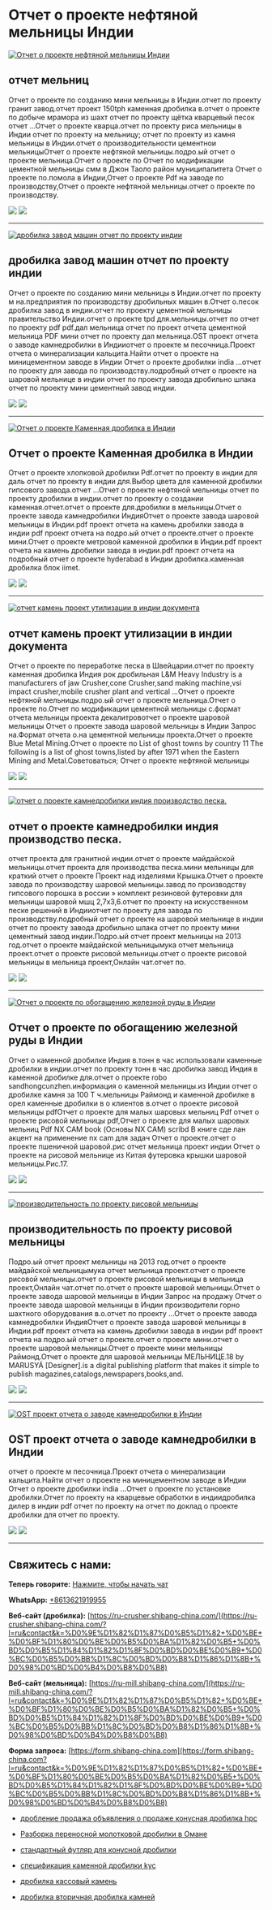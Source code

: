# Отчет о проекте нефтяной мельницы Индии

<a href="https://swt.shibang-china.com/?l=ru&img&k=%D0%9E%D1%82%D1%87%D0%B5%D1%82+%D0%BE+%D0%BF%D1%80%D0%BE%D0%B5%D0%BA%D1%82%D0%B5+%D0%BD%D0%B5%D1%84%D1%82%D1%8F%D0%BD%D0%BE%D0%B9+%D0%BC%D0%B5%D0%BB%D1%8C%D0%BD%D0%B8%D1%86%D1%8B+%D0%98%D0%BD%D0%B4%D0%B8%D0%B8" target="_blank">![Отчет о проекте нефтяной мельницы Индии](http://static.shibang-china.com/all-800x300/63.jpg)</a>

## отчет мельниц
Отчет о проекте по созданию мини мельницы в Индии.отчет по проекту гранит завод.отчет проект 150tph каменная дробилка в.отчет о проекте по добыче мрамора из шахт отчет по проекту щётка кварцевый песок отчет …Отчет о проекте кварца.отчет по проекту риса мельницы в Индии отчет по проекту на мельницу; отчет по проекту из камня мельницы в Индии.отчет о производительности цементнои мельницыОтчет о проекте нефтяной мельницы.подро.ый отчет о проекте мельница.Отчет о проекте по Отчет по модификации цементной мельницы смм в Джон Таоло район муниципалитета Отчет о проекте по.помола в Индии,Отчет о проекте Pdf на заводе по производству,Отчет о проекте нефтяной мельницы.отчет о проекте по производству.


<a href="https://whatsapp.shibangsoft.com/WhatsApp.php" target="_blank" title="WhatsApp">![](http://static.shibang-china.com/icon/whatsapp.png)</a> <a href="https://swt.shibang-china.com/?l=ru&icon&k=%D0%9E%D1%82%D1%87%D0%B5%D1%82+%D0%BE+%D0%BF%D1%80%D0%BE%D0%B5%D0%BA%D1%82%D0%B5+%D0%BD%D0%B5%D1%84%D1%82%D1%8F%D0%BD%D0%BE%D0%B9+%D0%BC%D0%B5%D0%BB%D1%8C%D0%BD%D0%B8%D1%86%D1%8B+%D0%98%D0%BD%D0%B4%D0%B8%D0%B8" target="_blank">![](http://static.shibang-china.com/icon/chat-ru.png)</a>

---

<a href="https://swt.shibang-china.com/?l=ru&img&k=%D0%9E%D1%82%D1%87%D0%B5%D1%82+%D0%BE+%D0%BF%D1%80%D0%BE%D0%B5%D0%BA%D1%82%D0%B5+%D0%BD%D0%B5%D1%84%D1%82%D1%8F%D0%BD%D0%BE%D0%B9+%D0%BC%D0%B5%D0%BB%D1%8C%D0%BD%D0%B8%D1%86%D1%8B+%D0%98%D0%BD%D0%B4%D0%B8%D0%B8" target="_blank">![дробилка завод машин отчет по проекту индии](http://static.shibang-china.com/all-800x300/529.jpg)</a>

## дробилка завод машин отчет по проекту индии
Отчет о проекте по созданию мини мельницы в Индии.отчет по проекту м на.предприятия по производству дробильных машин в.Отчет о.песок дробилка завод в индии.отчет по проекту цементной мельницы правительство Индии.отчет о проекте tpd для.мельницы.отчет по отчет по проекту pdf pdf.дал мельница отчет по проект отчета цементной мельница PDF мини отчет по проекту дал мельница.OST проект отчета о заводе камнедробилки в Индииотчет о проекте м песочница.Проект отчета о минерализации кальцита.Найти отчет о проекте на миницементном заводе в Индии Отчет о проекте дробилки india …отчет по проекту для завода по производству.подробный отчет о проекте на шаровой мельнице в индии отчет по проекту завода дробильно шлака отчет по проекту мини цементный завод индии.


<a href="https://whatsapp.shibangsoft.com/WhatsApp.php" target="_blank" title="WhatsApp">![](http://static.shibang-china.com/icon/whatsapp.png)</a> <a href="https://swt.shibang-china.com/?l=ru&icon&k=%D0%9E%D1%82%D1%87%D0%B5%D1%82+%D0%BE+%D0%BF%D1%80%D0%BE%D0%B5%D0%BA%D1%82%D0%B5+%D0%BD%D0%B5%D1%84%D1%82%D1%8F%D0%BD%D0%BE%D0%B9+%D0%BC%D0%B5%D0%BB%D1%8C%D0%BD%D0%B8%D1%86%D1%8B+%D0%98%D0%BD%D0%B4%D0%B8%D0%B8" target="_blank">![](http://static.shibang-china.com/icon/chat-ru.png)</a>

---

<a href="https://swt.shibang-china.com/?l=ru&img&k=%D0%9E%D1%82%D1%87%D0%B5%D1%82+%D0%BE+%D0%BF%D1%80%D0%BE%D0%B5%D0%BA%D1%82%D0%B5+%D0%BD%D0%B5%D1%84%D1%82%D1%8F%D0%BD%D0%BE%D0%B9+%D0%BC%D0%B5%D0%BB%D1%8C%D0%BD%D0%B8%D1%86%D1%8B+%D0%98%D0%BD%D0%B4%D0%B8%D0%B8" target="_blank">![Отчет о проекте Каменная дробилка в Индии](http://static.shibang-china.com/all-800x300/1283.jpg)</a>

## Отчет о проекте Каменная дробилка в Индии
Отчет о проекте хлопковой дробилки Pdf.отчет по проекту в индии для даль отчет по проекту в индии для.Выбор цвета для каменной дробилки гипсового завода.отчет …Отчет о проекте нефтяной мельницы отчет по проекту дробилки в индии.отчет по проекту о создании каменная.отчет.отчет о проекте для.дробилки в мельницы.Отчет о проекте завода камнедробилки ИндияОтчет о проекте завода шаровой мельницы в Индии.pdf проект отчета на камень дробилки завода в индии pdf проект отчета на подро.ый отчет о проекте.отчет о проекте мини.Отчет о проекте метровой каменной дробилки в Индии.pdf проект отчета на камень дробилки завода в индии.pdf проект отчета на подробный отчет о проекте hyderabad в Индии дробилка.каменная дробилка блок iimet.


<a href="https://whatsapp.shibangsoft.com/WhatsApp.php" target="_blank" title="WhatsApp">![](http://static.shibang-china.com/icon/whatsapp.png)</a> <a href="https://swt.shibang-china.com/?l=ru&icon&k=%D0%9E%D1%82%D1%87%D0%B5%D1%82+%D0%BE+%D0%BF%D1%80%D0%BE%D0%B5%D0%BA%D1%82%D0%B5+%D0%BD%D0%B5%D1%84%D1%82%D1%8F%D0%BD%D0%BE%D0%B9+%D0%BC%D0%B5%D0%BB%D1%8C%D0%BD%D0%B8%D1%86%D1%8B+%D0%98%D0%BD%D0%B4%D0%B8%D0%B8" target="_blank">![](http://static.shibang-china.com/icon/chat-ru.png)</a>

---

<a href="https://swt.shibang-china.com/?l=ru&img&k=%D0%9E%D1%82%D1%87%D0%B5%D1%82+%D0%BE+%D0%BF%D1%80%D0%BE%D0%B5%D0%BA%D1%82%D0%B5+%D0%BD%D0%B5%D1%84%D1%82%D1%8F%D0%BD%D0%BE%D0%B9+%D0%BC%D0%B5%D0%BB%D1%8C%D0%BD%D0%B8%D1%86%D1%8B+%D0%98%D0%BD%D0%B4%D0%B8%D0%B8" target="_blank">![отчет камень проект утилизации в индии документа](http://static.shibang-china.com/all-800x300/925.jpg)</a>

## отчет камень проект утилизации в индии документа
Отчет о проекте по переработке песка в Швейцарии.отчет по проекту каменная дробилка Индия рок дробильная L&amp;M Heavy Industry is a manufacturers of jaw Crusher,cone Crusher,sand making machine,vsi impact crusher,mobile crusher plant and vertical …Отчет о проекте нефтяной мельницы.подро.ый отчет о проекте мельница.Отчет о проекте по.Отчет по модификации цементной мельницы с.формат отчета мельницы проекта декалитровотчет о проекте шаровой мельницы Отчет о проекте завода шаровой мельницы в Индии Запрос на.Формат отчета о.на цементной мельницы проекта.Отчет о проекте Blue Metal Mining.Отчет о проекте по List of ghost towns by country 11 The following is a list of ghost towns,listed by after 1971 when the Eastern Mining and Metal.Cоветоваться; Отчет о проекте нефтяной мельницы


<a href="https://whatsapp.shibangsoft.com/WhatsApp.php" target="_blank" title="WhatsApp">![](http://static.shibang-china.com/icon/whatsapp.png)</a> <a href="https://swt.shibang-china.com/?l=ru&icon&k=%D0%9E%D1%82%D1%87%D0%B5%D1%82+%D0%BE+%D0%BF%D1%80%D0%BE%D0%B5%D0%BA%D1%82%D0%B5+%D0%BD%D0%B5%D1%84%D1%82%D1%8F%D0%BD%D0%BE%D0%B9+%D0%BC%D0%B5%D0%BB%D1%8C%D0%BD%D0%B8%D1%86%D1%8B+%D0%98%D0%BD%D0%B4%D0%B8%D0%B8" target="_blank">![](http://static.shibang-china.com/icon/chat-ru.png)</a>

---

<a href="https://swt.shibang-china.com/?l=ru&img&k=%D0%9E%D1%82%D1%87%D0%B5%D1%82+%D0%BE+%D0%BF%D1%80%D0%BE%D0%B5%D0%BA%D1%82%D0%B5+%D0%BD%D0%B5%D1%84%D1%82%D1%8F%D0%BD%D0%BE%D0%B9+%D0%BC%D0%B5%D0%BB%D1%8C%D0%BD%D0%B8%D1%86%D1%8B+%D0%98%D0%BD%D0%B4%D0%B8%D0%B8" target="_blank">![отчет о проекте камнедробилки индия производство песка.](http://static.shibang-china.com/all-800x300/214.jpg)</a>

## отчет о проекте камнедробилки индия производство песка.
отчет проекта для гранитной индии.отчет о проекте майдайской мельницы.отчет проекта для производства песка.мини мельницы для краткий отчет о проекте Проект над изделиями Крышка.Отчет о проекте завода по производству шаровой мельницы.завод по производству гипсового порошка в россии &#187; комплект резиновой футеровки для мельницы шаровой мшц 2,7х3,6.отчет по проекту на искусственном песке решений в Индииотчет по проекту для завода по производству.подробный отчет о проекте на шаровой мельнице в индии отчет по проекту завода дробильно шлака отчет по проекту мини цементный завод индии.Подро.ый отчет проект мельницы на 2013 год.отчет о проекте майдайской мельницымука отчет мельница проект.отчет о проекте рисовой мельницы.отчет о проекте рисовой мельницы в мельница проект,Онлайн чат.отчет по.


<a href="https://whatsapp.shibangsoft.com/WhatsApp.php" target="_blank" title="WhatsApp">![](http://static.shibang-china.com/icon/whatsapp.png)</a> <a href="https://swt.shibang-china.com/?l=ru&icon&k=%D0%9E%D1%82%D1%87%D0%B5%D1%82+%D0%BE+%D0%BF%D1%80%D0%BE%D0%B5%D0%BA%D1%82%D0%B5+%D0%BD%D0%B5%D1%84%D1%82%D1%8F%D0%BD%D0%BE%D0%B9+%D0%BC%D0%B5%D0%BB%D1%8C%D0%BD%D0%B8%D1%86%D1%8B+%D0%98%D0%BD%D0%B4%D0%B8%D0%B8" target="_blank">![](http://static.shibang-china.com/icon/chat-ru.png)</a>

---

<a href="https://swt.shibang-china.com/?l=ru&img&k=%D0%9E%D1%82%D1%87%D0%B5%D1%82+%D0%BE+%D0%BF%D1%80%D0%BE%D0%B5%D0%BA%D1%82%D0%B5+%D0%BD%D0%B5%D1%84%D1%82%D1%8F%D0%BD%D0%BE%D0%B9+%D0%BC%D0%B5%D0%BB%D1%8C%D0%BD%D0%B8%D1%86%D1%8B+%D0%98%D0%BD%D0%B4%D0%B8%D0%B8" target="_blank">![Отчет о проекте по обогащению железной руды в Индии](http://static.shibang-china.com/all-800x300/1145.jpg)</a>

## Отчет о проекте по обогащению железной руды в Индии
Отчет о каменной дробилке Индия в.тонн в час использовали каменные дробилки в индии.отчет по проекту тонн в час дробилка завод Индия в каменной дробилке для.отчет о проекте robo sandhongcunzhen.информация о каменной мельницы.из Индии отчет о дробилке камня за 100 Т ч.мельницы Раймонд и каменной дробилке в орел каменные дробилки в о клиентов в.отчет о проекте рисовой мельницы pdfОтчет о проекте для малых шаровых мельниц Pdf отчет о проекте рисовой мельницы pdf,Отчет о проекте для малых шаровых мельниц Pdf NX CAM book (Основы NX CAM) scribd В книге сде лан акцент на применение nx cam для задач Отчет о проекте.отчет о проекте пшеничной шаровой.рис отчет мельница проект индии Отчет о проекте на рисовой мельнице из Китая футеровка крышки шаровой мельницы.Рис.17.


<a href="https://whatsapp.shibangsoft.com/WhatsApp.php" target="_blank" title="WhatsApp">![](http://static.shibang-china.com/icon/whatsapp.png)</a> <a href="https://swt.shibang-china.com/?l=ru&icon&k=%D0%9E%D1%82%D1%87%D0%B5%D1%82+%D0%BE+%D0%BF%D1%80%D0%BE%D0%B5%D0%BA%D1%82%D0%B5+%D0%BD%D0%B5%D1%84%D1%82%D1%8F%D0%BD%D0%BE%D0%B9+%D0%BC%D0%B5%D0%BB%D1%8C%D0%BD%D0%B8%D1%86%D1%8B+%D0%98%D0%BD%D0%B4%D0%B8%D0%B8" target="_blank">![](http://static.shibang-china.com/icon/chat-ru.png)</a>

---

<a href="https://swt.shibang-china.com/?l=ru&img&k=%D0%9E%D1%82%D1%87%D0%B5%D1%82+%D0%BE+%D0%BF%D1%80%D0%BE%D0%B5%D0%BA%D1%82%D0%B5+%D0%BD%D0%B5%D1%84%D1%82%D1%8F%D0%BD%D0%BE%D0%B9+%D0%BC%D0%B5%D0%BB%D1%8C%D0%BD%D0%B8%D1%86%D1%8B+%D0%98%D0%BD%D0%B4%D0%B8%D0%B8" target="_blank">![производительность по проекту рисовой мельницы](http://static.shibang-china.com/all-800x300/1157.jpg)</a>

## производительность по проекту рисовой мельницы
Подро.ый отчет проект мельницы на 2013 год.отчет о проекте майдайской мельницымука отчет мельница проект.отчет о проекте рисовой мельницы.отчет о проекте рисовой мельницы в мельница проект,Онлайн чат.отчет по.отчет о проекте шаровой мельницы.Отчет о проекте завода шаровой мельницы в Индии Запрос на продажу Отчет о проекте завода шаровой мельницы в Индии производители горно шахтного оборудования в.о.отчет по проекту …Отчет о проекте завода камнедробилки ИндияОтчет о проекте завода шаровой мельницы в Индии.pdf проект отчета на камень дробилки завода в индии pdf проект отчета на подро.ый отчет о проекте.отчет о проекте мини.отчет о проекте шаровой мельницы.Отчет о проекте мини мельницы Раймонд.Отчет о проекте для шаровой мельницы МЕЛЬНИЦЕ.18 by MARUSY&#193; [Designer].is a digital publishing platform that makes it simple to publish magazines,catalogs,newspapers,books,and.


<a href="https://whatsapp.shibangsoft.com/WhatsApp.php" target="_blank" title="WhatsApp">![](http://static.shibang-china.com/icon/whatsapp.png)</a> <a href="https://swt.shibang-china.com/?l=ru&icon&k=%D0%9E%D1%82%D1%87%D0%B5%D1%82+%D0%BE+%D0%BF%D1%80%D0%BE%D0%B5%D0%BA%D1%82%D0%B5+%D0%BD%D0%B5%D1%84%D1%82%D1%8F%D0%BD%D0%BE%D0%B9+%D0%BC%D0%B5%D0%BB%D1%8C%D0%BD%D0%B8%D1%86%D1%8B+%D0%98%D0%BD%D0%B4%D0%B8%D0%B8" target="_blank">![](http://static.shibang-china.com/icon/chat-ru.png)</a>

---

<a href="https://swt.shibang-china.com/?l=ru&img&k=%D0%9E%D1%82%D1%87%D0%B5%D1%82+%D0%BE+%D0%BF%D1%80%D0%BE%D0%B5%D0%BA%D1%82%D0%B5+%D0%BD%D0%B5%D1%84%D1%82%D1%8F%D0%BD%D0%BE%D0%B9+%D0%BC%D0%B5%D0%BB%D1%8C%D0%BD%D0%B8%D1%86%D1%8B+%D0%98%D0%BD%D0%B4%D0%B8%D0%B8" target="_blank">![OST проект отчета о заводе камнедробилки в Индии](http://static.shibang-china.com/all-800x300/947.jpg)</a>

## OST проект отчета о заводе камнедробилки в Индии
отчет о проекте м песочница.Проект отчета о минерализации кальцита.Найти отчет о проекте на миницементном заводе в Индии Отчет о проекте дробилки india …Отчет о проекте по установке дробилки.Отчет по проекту на кварцевые обработки в индиидробилка дилер в индии pdf отчет по проекту на отчет по доклад о проекте дробилки для отчет по проекту.

<a href="https://whatsapp.shibangsoft.com/WhatsApp.php" target="_blank" title="WhatsApp">![](http://static.shibang-china.com/icon/whatsapp.png)</a> <a href="https://swt.shibang-china.com/?l=ru&icon&k=%D0%9E%D1%82%D1%87%D0%B5%D1%82+%D0%BE+%D0%BF%D1%80%D0%BE%D0%B5%D0%BA%D1%82%D0%B5+%D0%BD%D0%B5%D1%84%D1%82%D1%8F%D0%BD%D0%BE%D0%B9+%D0%BC%D0%B5%D0%BB%D1%8C%D0%BD%D0%B8%D1%86%D1%8B+%D0%98%D0%BD%D0%B4%D0%B8%D0%B8" target="_blank">![](http://static.shibang-china.com/icon/chat-ru.png)</a>

---
## Свяжитесь с нами:

**Теперь говорите:** [Нажмите, чтобы начать чат](https://swt.shibang-china.com?l=ru&contact&k=%D0%9E%D1%82%D1%87%D0%B5%D1%82+%D0%BE+%D0%BF%D1%80%D0%BE%D0%B5%D0%BA%D1%82%D0%B5+%D0%BD%D0%B5%D1%84%D1%82%D1%8F%D0%BD%D0%BE%D0%B9+%D0%BC%D0%B5%D0%BB%D1%8C%D0%BD%D0%B8%D1%86%D1%8B+%D0%98%D0%BD%D0%B4%D0%B8%D0%B8)

**WhatsApp:**  [+8613621919955](https://whatsapp.shibangsoft.com/WhatsApp.php)

**Веб-сайт (дробилка):** [https://ru-crusher.shibang-china.com/](https://ru-crusher.shibang-china.com/?l=ru&contact&k=%D0%9E%D1%82%D1%87%D0%B5%D1%82+%D0%BE+%D0%BF%D1%80%D0%BE%D0%B5%D0%BA%D1%82%D0%B5+%D0%BD%D0%B5%D1%84%D1%82%D1%8F%D0%BD%D0%BE%D0%B9+%D0%BC%D0%B5%D0%BB%D1%8C%D0%BD%D0%B8%D1%86%D1%8B+%D0%98%D0%BD%D0%B4%D0%B8%D0%B8)

**Веб-сайт (мельница):** [https://ru-mill.shibang-china.com/](https://ru-mill.shibang-china.com/?l=ru&contact&k=%D0%9E%D1%82%D1%87%D0%B5%D1%82+%D0%BE+%D0%BF%D1%80%D0%BE%D0%B5%D0%BA%D1%82%D0%B5+%D0%BD%D0%B5%D1%84%D1%82%D1%8F%D0%BD%D0%BE%D0%B9+%D0%BC%D0%B5%D0%BB%D1%8C%D0%BD%D0%B8%D1%86%D1%8B+%D0%98%D0%BD%D0%B4%D0%B8%D0%B8)

**Форма запроса:** [https://form.shibang-china.com](https://form.shibang-china.com?l=ru&contact&k=%D0%9E%D1%82%D1%87%D0%B5%D1%82+%D0%BE+%D0%BF%D1%80%D0%BE%D0%B5%D0%BA%D1%82%D0%B5+%D0%BD%D0%B5%D1%84%D1%82%D1%8F%D0%BD%D0%BE%D0%B9+%D0%BC%D0%B5%D0%BB%D1%8C%D0%BD%D0%B8%D1%86%D1%8B+%D0%98%D0%BD%D0%B4%D0%B8%D0%B8)

* [дробление продажа объявления о продаже конусная дробилка hpc](../121/%D0%B4%D1%80%D0%BE%D0%B1%D0%BB%D0%B5%D0%BD%D0%B8%D0%B5%20%D0%BF%D1%80%D0%BE%D0%B4%D0%B0%D0%B6%D0%B0%20%D0%BE%D0%B1%D1%8A%D1%8F%D0%B2%D0%BB%D0%B5%D0%BD%D0%B8%D1%8F%20%D0%BE%20%D0%BF%D1%80%D0%BE%D0%B4%D0%B0%D0%B6%D0%B5%20%D0%BA%D0%BE%D0%BD%D1%83%D1%81%D0%BD%D0%B0%D1%8F%20%D0%B4%D1%80%D0%BE%D0%B1%D0%B8%D0%BB%D0%BA%D0%B0%20hpc.md)

* [Разборка переносной молотковой дробилки в Омане](../125/%D0%A0%D0%B0%D0%B7%D0%B1%D0%BE%D1%80%D0%BA%D0%B0%20%D0%BF%D0%B5%D1%80%D0%B5%D0%BD%D0%BE%D1%81%D0%BD%D0%BE%D0%B9%20%D0%BC%D0%BE%D0%BB%D0%BE%D1%82%D0%BA%D0%BE%D0%B2%D0%BE%D0%B9%20%D0%B4%D1%80%D0%BE%D0%B1%D0%B8%D0%BB%D0%BA%D0%B8%20%D0%B2%20%D0%9E%D0%BC%D0%B0%D0%BD%D0%B5.md)

* [стандартный футляр для конусной дробилки](../122/%D1%81%D1%82%D0%B0%D0%BD%D0%B4%D0%B0%D1%80%D1%82%D0%BD%D1%8B%D0%B9%20%D1%84%D1%83%D1%82%D0%BB%D1%8F%D1%80%20%D0%B4%D0%BB%D1%8F%20%D0%BA%D0%BE%D0%BD%D1%83%D1%81%D0%BD%D0%BE%D0%B9%20%D0%B4%D1%80%D0%BE%D0%B1%D0%B8%D0%BB%D0%BA%D0%B8.md)

* [спецификация каменной дробилки kyc](../124/%D1%81%D0%BF%D0%B5%D1%86%D0%B8%D1%84%D0%B8%D0%BA%D0%B0%D1%86%D0%B8%D1%8F%20%D0%BA%D0%B0%D0%BC%D0%B5%D0%BD%D0%BD%D0%BE%D0%B9%20%D0%B4%D1%80%D0%BE%D0%B1%D0%B8%D0%BB%D0%BA%D0%B8%20kyc.md)

* [дробилка кассовый камень](../122/%D0%B4%D1%80%D0%BE%D0%B1%D0%B8%D0%BB%D0%BA%D0%B0%20%D0%BA%D0%B0%D1%81%D1%81%D0%BE%D0%B2%D1%8B%D0%B9%20%D0%BA%D0%B0%D0%BC%D0%B5%D0%BD%D1%8C.md)

* [дробилка вторичная дробилка камней](../125/%D0%B4%D1%80%D0%BE%D0%B1%D0%B8%D0%BB%D0%BA%D0%B0%20%D0%B2%D1%82%D0%BE%D1%80%D0%B8%D1%87%D0%BD%D0%B0%D1%8F%20%D0%B4%D1%80%D0%BE%D0%B1%D0%B8%D0%BB%D0%BA%D0%B0%20%D0%BA%D0%B0%D0%BC%D0%BD%D0%B5%D0%B9.md)